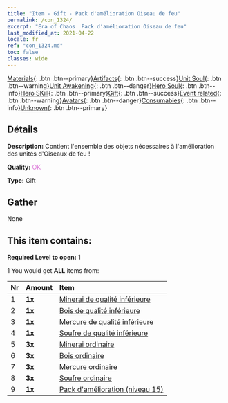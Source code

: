 ```yaml
---
title: "Item - Gift - Pack d'amélioration Oiseau de feu"
permalink: /con_1324/
excerpt: "Era of Chaos  Pack d'amélioration Oiseau de feu"
last_modified_at: 2021-04-22
locale: fr
ref: "con_1324.md"
toc: false
classes: wide
---
```

 [Materials](/ItemsFR/){: .btn .btn--primary}[Artifacts](/ItemsFR/Artifacts/){: .btn .btn--success}[Unit Soul](/ItemsFR/UnitSoul/){: .btn .btn--warning}[Unit Awakening](/ItemsFR/UnitAwakening/){: .btn .btn--danger}[Hero Soul](/ItemsFR/HeroSoul/){: .btn .btn--info}[Hero SKill](/ItemsFR/HeroSkill/){: .btn .btn--primary}[Gift](/ItemsFR/Gift/){: .btn .btn--success}[Event related](/ItemsFR/Events/){: .btn .btn--warning}[Avatars](/ItemsFR/Avatars/){: .btn .btn--danger}[Consumables](/ItemsFR/Consumables/){: .btn .btn--info}[Unknown](/ItemsFR/Unknown/){: .btn .btn--primary}

## Détails
 **Description:** Contient l'ensemble des objets nécessaires à l'amélioration des unités d'Oiseaux de feu !

 **Quality:** <span style="color: #DA70D6">OK</span>

 **Type:** Gift

## Gather

  None

## This item contains:

 **Required Level to open:** 1

 1 You would get **ALL** items  from:

  | Nr | Amount |     Item    |
  |:---|:-------|:------------|
  | 1 |  **1x** | [Minerai de qualité inférieure](/fr/Items/mat_1/) |  | 
  | 2 |  **1x** | [Bois de qualité inférieure](/fr/Items/mat_1/) |  | 
  | 3 |  **1x** | [Mercure de qualité inférieure](/fr/Items/mat_2/) |  | 
  | 4 |  **1x** | [Soufre de qualité inférieure](/fr/Items/mat_3/) |  | 
  | 5 |  **3x** | [Minerai ordinaire](/fr/Items/mat_6/) |  | 
  | 6 |  **3x** | [Bois ordinaire](/fr/Items/mat_7/) |  | 
  | 7 |  **3x** | [Mercure ordinaire](/fr/Items/mat_8/) |  | 
  | 8 |  **3x** | [Soufre ordinaire](/fr/Items/mat_9/) |  | 
  | 9 |  **1x** | [Pack d'amélioration (niveau 15)](/fr/Items/con_1325/) |  | 

